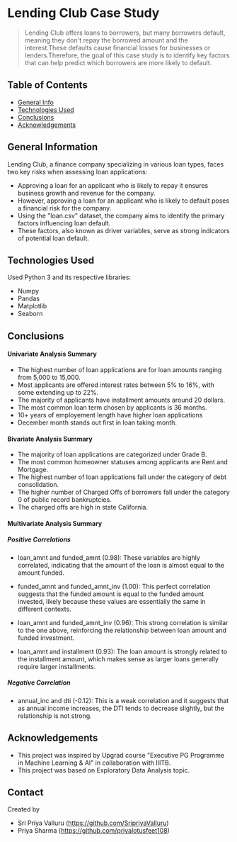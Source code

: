 # Lending Club Case Study 
> Lending Club offers loans to borrowers, but many borrowers default, meaning they don't repay the borrowed amount and the interest.These defaults cause financial losses for businesses or lenders.Therefore, the goal of this case study is to identify key factors that can help predict which borrowers are more likely to default. 

## Table of Contents
* [General Info](#general-information)
* [Technologies Used](#technologies-used)
* [Conclusions](#conclusions)
* [Acknowledgements](#acknowledgements)

<!-- You can include any other section that is pertinent to your problem -->

## General Information
Lending Club, a finance company specializing in various loan types, faces two key risks when assessing loan applications:

- Approving a loan for an applicant who is likely to repay it ensures business growth and revenue for the company.
- However, approving a loan for an applicant who is likely to default poses a financial risk for the company.
- Using the "loan.csv" dataset, the company aims to identify the primary factors influencing loan default. 
- These factors, also known as driver variables, serve as strong indicators of potential loan default.


<!-- You don't have to answer all the questions - just the ones relevant to your project. -->


## Technologies Used
Used Python 3 and its respective libraries:
- Numpy
- Pandas
- Matplotlib
- Seaborn

<!-- As the libraries versions keep on changing, it is recommended to mention the version of library used in this project -->

## Conclusions
#### Univariate Analysis Summary
- The highest number of loan applications are for loan amounts ranging from 5,000 to 15,000.
- Most applicants are offered interest rates between 5% to 16%, with some extending up to 22%.
- The majority of applicants have installment amounts around 20 dollars.
- The most common loan term chosen by applicants is 36 months.
- 10+ years of employement length have higher loan applications
- December month stands out first in loan taking month.

#### Bivariate Analysis Summary
- The majority of loan applications are categorized under Grade B.
- The most common homeowner statuses among applicants are Rent and Mortgage.
- The highest number of loan applications fall under the category of debt consolidation.
- The higher number of Charged Offs of borrowers fall under the category 0 of public record bankruptcies.
- The charged offs are high in state California.

#### Multivariate Analysis Summary
##### Positive Correlations
- loan_amnt and funded_amnt (0.98): These variables are highly correlated, indicating that the amount of the loan is almost equal to the amount funded.

- funded_amnt and funded_amnt_inv (1.00): This perfect correlation suggests that the funded amount is equal to the funded amount invested, likely because these values are essentially the same in different contexts.

- loan_amnt and funded_amnt_inv (0.96): This strong correlation is similar to the one above, reinforcing the relationship between loan amount and funded investment.

- loan_amnt and installment (0.93): The loan amount is strongly related to the installment amount, which makes sense as larger loans generally require larger installments.

##### Negative Correlation
- annual_inc and dti (-0.12): This is a weak correlation and it suggests that as annual income increases, the DTI tends to decrease slightly, but the relationship is not strong.


## Acknowledgements
- This project was inspired by Upgrad course "Executive PG Programme in Machine Learning & AI" in collaboration with IIITB.
- This project was based on Exploratory Data Analysis topic.


## Contact
Created by
- Sri Priya Valluru (https://github.com/SripriyaValluru)
- Priya Sharma (https://github.com/priyalotusfeet108)

<!-- Optional -->
<!-- ## License -->
<!-- This project is open source and available under the [... License](). -->

<!-- You don't have to include all sections - just the one's relevant to your project -->
